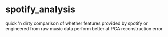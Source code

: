 # spotify_analysis
quick 'n dirty comparison of whether features provided by spotify or engineered from raw music data perform better at PCA reconstruction error 
